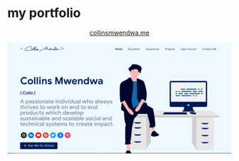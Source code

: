 # my portfolio
<p align="center"> 
    <a href="https://collinsmwedwa.me" target="_blank">
    collinsmwendwa.me
  </a>
</p>

<p align="center"> 
    <a href="https://collins1968.github.io" target="_blank">
    <img src="images/image.png"></img>
  </a>
</p>
